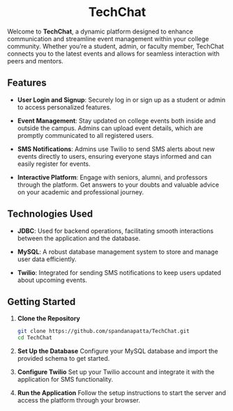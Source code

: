 <h1 align="center">TechChat</h1>

Welcome to **TechChat**, a dynamic platform designed to enhance communication and streamline event management within your college community. Whether you’re a student, admin, or faculty member, TechChat connects you to the latest events and allows for seamless interaction with peers and mentors.

## Features

- **User Login and Signup**: Securely log in or sign up as a student or admin to access personalized features.
  
- **Event Management**: Stay updated on college events both inside and outside the campus. Admins can upload event details, which are promptly communicated to all registered users.

- **SMS Notifications**: Admins use Twilio to send SMS alerts about new events directly to users, ensuring everyone stays informed and can easily register for events.

- **Interactive Platform**: Engage with seniors, alumni, and professors through the platform. Get answers to your doubts and valuable advice on your academic and professional journey.

## Technologies Used

- **JDBC**: Used for backend operations, facilitating smooth interactions between the application and the database.
  
- **MySQL**: A robust database management system to store and manage user data efficiently.

- **Twilio**: Integrated for sending SMS notifications to keep users updated about upcoming events.


## Getting Started

1. **Clone the Repository**
   ```bash
   git clone https://github.com/spandanapatta/TechChat.git
   cd TechChat
2. **Set Up the Database**
    Configure your MySQL database and import the provided schema to get started.

3. **Configure Twilio**
    Set up your Twilio account and integrate it with the application for SMS functionality.

4. **Run the Application**
    Follow the setup instructions to start the server and access the platform through your browser.